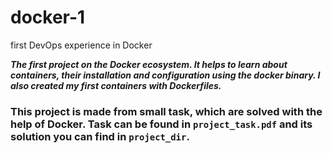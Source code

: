 # docker-1
first DevOps experience in Docker

***The first project on the Docker ecosystem. It helps to learn about containers, their installation and configuration using the docker binary. I also created my first containers with Dockerfiles.***

### This project is made from small task, which are solved with the help of Docker. Task can be found in ```project_task.pdf``` and its solution you can find in ```project_dir```.
